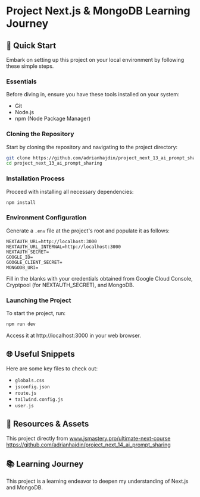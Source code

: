# Project Next.js & MongoDB Learning Journey

## 🚀 Quick Start

Embark on setting up this project on your local environment by following these simple steps.

### Essentials

Before diving in, ensure you have these tools installed on your system:

- Git
- Node.js
- npm (Node Package Manager)

### Cloning the Repository

Start by cloning the repository and navigating to the project directory:

```bash
git clone https://github.com/adrianhajdin/project_next_13_ai_prompt_sharing.git
cd project_next_13_ai_prompt_sharing
```

### Installation Process

Proceed with installing all necessary dependencies:

```bash
npm install
```

### Environment Configuration

Generate a `.env` file at the project's root and populate it as follows:

```
NEXTAUTH_URL=http://localhost:3000
NEXTAUTH_URL_INTERNAL=http://localhost:3000
NEXTAUTH_SECRET=
GOOGLE_ID=
GOOGLE_CLIENT_SECRET=
MONGODB_URI=
```

Fill in the blanks with your credentials obtained from Google Cloud Console, Cryptpool (for NEXTAUTH_SECRET), and MongoDB.

### Launching the Project

To start the project, run:

```bash
npm run dev
```

Access it at http://localhost:3000 in your web browser.

## 🌐 Useful Snippets

Here are some key files to check out:

- `globals.css`
- `jsconfig.json`
- `route.js`
- `tailwind.config.js`
- `user.js`

## 🔗 Resources & Assets

This project directly from www.jsmastery.pro/ultimate-next-course
https://github.com/adrianhajdin/project_next_14_ai_prompt_sharing

## 📚 Learning Journey

This project is a learning endeavor to deepen my understanding of Next.js and MongoDB.
